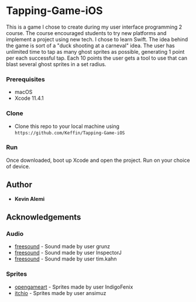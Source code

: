 # Tapping-Game-iOS

This is a game I chose to create during my user interface programming 2 course. The course encouraged students to try new platforms and implement a project using new tech. I chose to learn Swift. 
The idea behind the game is sort of a "duck shooting at a carneval" idea. The user has unlimited time to tap as many ghost sprites as possible, generating 1 point per each successful tap. Each 10 points the user gets a tool to use that can blast several ghost sprites in a set radius. 

### Prerequisites
  - macOS
  - Xcode 11.4.1

### Clone 
  - Clone this repo to your local machine using `https://github.com/Keffin/Tapping-Game-iOS`

### Run
Once downloaded, boot up Xcode and open the project. Run on your choice of device. 

## Author
 * **Kevin Alemi** 

## Acknowledgements

### Audio 
  - [freesound](https://freesound.org/people/grunz/sounds/109662/) - Sound made by user grunz
  - [freesound](https://freesound.org/people/InspectorJ/sounds/448226/) - Sound made by user InspectorJ
  - [freesound](https://freesound.org/people/tim.kahn/sounds/516053/) - Sound made by user tim.kahn

### Sprites
  - [opengameart](https://opengameart.org/content/bomb-2) - Sprites made by user IndigoFenix
  - [itchio](https://ansimuz.itch.io/grotto-escape-chibi-monsters) - Sprites made by user ansimuz
